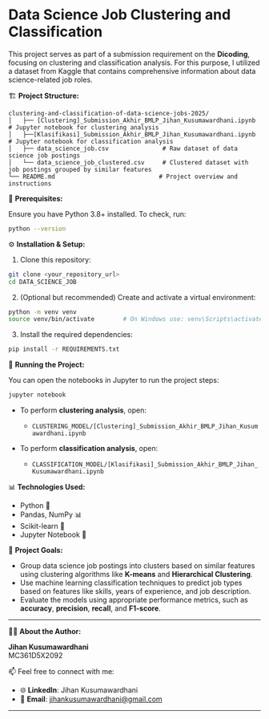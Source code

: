# Data Science Job Clustering and Classification

This project serves as part of a submission requirement on the **Dicoding**, focusing on clustering and classification analysis. For this purpose, I utilized a dataset from Kaggle that contains comprehensive information about data science-related job roles.

🏗️ **Project Structure:**

```
clustering-and-classification-of-data-science-jobs-2025/
│   ├── [Clustering]_Submission_Akhir_BMLP_Jihan_Kusumawardhani.ipynb  # Jupyter notebook for clustering analysis
│   ├──[Klasifikasi]_Submission_Akhir_BMLP_Jihan_Kusumawardhani.ipynb  # Jupyter notebook for classification analysis
│   ├── data_science_job.csv               # Raw dataset of data science job postings
│   └── data_science_job_clustered.csv     # Clustered dataset with job postings grouped by similar features
└── README.md                             # Project overview and instructions

```

🔧 **Prerequisites:**

Ensure you have Python 3.8+ installed. To check, run:

```bash
python --version
```

⚙️ **Installation & Setup:**

1. Clone this repository:

```bash
git clone <your_repository_url>
cd DATA_SCIENCE_JOB
```

2. (Optional but recommended) Create and activate a virtual environment:

```bash
python -m venv venv
source venv/bin/activate        # On Windows use: venv\Scripts\activate
```

3. Install the required dependencies:

```bash
pip install -r REQUIREMENTS.txt
```

🚀 **Running the Project:**

You can open the notebooks in Jupyter to run the project steps:

```bash
jupyter notebook
```

- To perform **clustering analysis**, open:
  - `CLUSTERING_MODEL/[Clustering]_Submission_Akhir_BMLP_Jihan_Kusumawardhani.ipynb`

- To perform **classification analysis**, open:
  - `CLASSIFICATION_MODEL/[Klasifikasi]_Submission_Akhir_BMLP_Jihan_Kusumawardhani.ipynb`

📊 **Technologies Used:**

- Python 🐍
- Pandas, NumPy 📊
- Scikit-learn 🤖
- Jupyter Notebook 📓

🎯 **Project Goals:**

- Group data science job postings into clusters based on similar features using clustering algorithms like **K-means** and **Hierarchical Clustering**.
- Use machine learning classification techniques to predict job types based on features like skills, years of experience, and job description.
- Evaluate the models using appropriate performance metrics, such as **accuracy**, **precision**, **recall**, and **F1-score**.

---
👩‍💻 **About the Author:**

**Jihan Kusumawardhani**  
MC361D5X2092

📫 Feel free to connect with me:

- 🌐 **LinkedIn**: Jihan Kusumawardhani  
- 📧 **Email**: jihankusumawardhani@gmail.com

---
